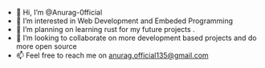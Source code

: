 - 👋 Hi, I’m @Anurag-0fficial
- 👀 I’m interested in Web Development and Embeded Programming 
- 🌱 I’m planning on learning rust for my future projects .  
- 💞️ I’m looking to collaborate on more development based projects and do more open source 
- 📫 Feel free to reach me on anurag.official135@gmail.com

<!---
Anurag-0fficial/Anurag-0fficial is a ✨ special ✨ repository because its `README.md` (this file) appears on your GitHub profile.
You can click the Preview link to take a look at your changes.
--->
